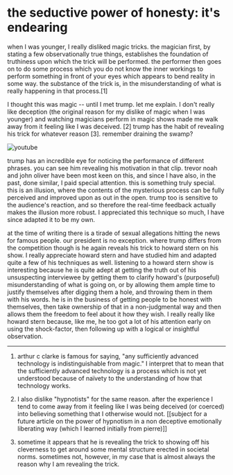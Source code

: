# the seductive power of honesty: it's endearing

when I was younger, I really disliked magic tricks. the magician first, by stating a few observationally true things, establishes the foundation of
 truthiness upon which the trick will be performed. the performer then goes on to do some process which you do not know the inner workings to perform something in front of your eyes which appears to bend reality in some way. the substance of the trick is, in the misunderstanding of what is really happening in that process.[1]

I thought this was magic -- until I met trump. let me explain. I don't really like deception (the original reason for my dislike of magic when I was younger) and watching magicians perform in magic shows made me walk away from it feeling like I was deceived. [2] trump has the habit of revealing his trick for whatever reason [3]. remember draining the swamp?

![youtube](EgDsmHLKOZw)

trump has an incredible eye for noticing the performance of different phrases. you can see him revealing his motivation in that clip. trevor noah and john oliver have been most keen on this, and since I have also, in the past, done similar, I paid special attention. this is something truly special. this is an illusion, where the contents of the mysterious process can be fully perceived and improved upon as out in the open. trump too is sensitive to the audience's reaction, and so therefore the real-time feedback actually makes the illusion more robust. I appreciated this technique so much, I have since adapted it to be my own.

at the time of writing there is a tirade of sexual allegations hitting the news for famous people. our president is no exception. where trump differs from the competition though is he again reveals his trick to howard stern on his show. I really appreciate howard stern and have studied him and adapted quite a few of his techniques as well. listening to a howard stern show is interesting because he is quite adept at getting the truth out of his unsuspecting interviewee by getting them to clarify howard's (purposeful) misunderstanding of what is going on, or by allowing them ample time to justify themselves after digging them a hole, and throwing them in them with his words. he is in the business of getting people to be honest with themselves, then take ownership of that in a non-judgmental way and then allows them the freedom to feel about it how they wish. I really really like howard stern because, like me, he too got a lot of his attention early on using the shock-factor, then following up with a logical or insightful observation.

---

1. arthur c clarke is famous for saying, "any sufficiently advanced technology is indistinguishable from magic." I interpret that to mean that the sufficiently advanced technology is a process which is not yet understood because of naïvety to the understanding of how that technology works.

2. I also dislike "hypnotists" for the same reason. after the experience I tend to come away from it feeling like I was being deceived (or coerced) into believing something that I otherwise would not. [[subject for a future article on the power of hypnotism in a non deceptive emotionally liberating way (which I learned initially from pierre)]]

3. sometime it appears that he is revealing the trick to showing off his cleverness to get around some mental structure erected in societal norms. sometimes not, however, in my case that is almost always the reason why I am revealing the trick.
